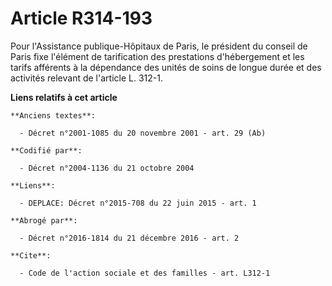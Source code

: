 # Article R314-193

Pour l'Assistance publique-Hôpitaux de Paris, le président du conseil de Paris fixe l'élément de tarification des prestations
d'hébergement et les tarifs afférents à la dépendance des unités de soins de longue durée et des activités relevant de
l'article L. 312-1.

**Liens relatifs à cet article**

	**Anciens textes**:

	  - Décret n°2001-1085 du 20 novembre 2001 - art. 29 (Ab)

	**Codifié par**:

	  - Décret n°2004-1136 du 21 octobre 2004

	**Liens**:

	  - DEPLACE: Décret n°2015-708 du 22 juin 2015 - art. 1

	**Abrogé par**:

	  - Décret n°2016-1814 du 21 décembre 2016 - art. 2

	**Cite**:

	  - Code de l'action sociale et des familles - art. L312-1
